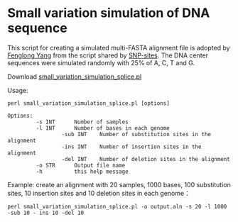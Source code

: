 # Small variation simulation of DNA sequence

This script for creating a simulated multi-FASTA alignment file is adopted by [Fenglong Yang](http://lab.malab.cn/~yangfl/) from the script shared by [SNP-sites](https://github.com/sanger-pathogens/snp-sites). The DNA center sequences were simulated randomly with 25% of A, C, T and G. 

Download <a href="http://lab.malab.cn/%7Etfr/HAlign3_testdata/small_variation_simulation_splice.pl" download="small_variation_simulation_splice.pl">small_variation_simulation_splice.pl</a> 

Usage:

```
perl small_variation_simulation_splice.pl [options]
```

```
Options: 
         -s INT   	 Number of samples
         -l INT   	 Number of bases in each genome
				 -sub INT    Number of substitution sites in the alignment
				 -ins INT    Number of insertion sites in the alignment
				 -del INT    Number of deletion sites in the alignment
         -o STR   	 Output file name
         -h       	 this help message

```

Example: create an alignment with 20 samples, 1000 bases, 100 substitution sites, 10 insertion sites and 10 deletion sites in each genome：

```
perl small_variation_simulation_splice.pl -o output.aln -s 20 -l 1000 -sub 10 - ins 10 -del 10
```



